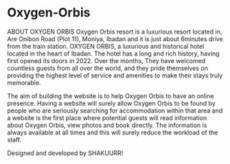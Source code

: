 # Oxygen-Orbis
ABOUT OXYGEN ORBIS Oxygen Orbis resort is a luxurious resort located in, Are Onibon Road (Plot 11), Moniya, Ibadan and it is just about 6minutes drive from the train station. OXYGEN ORBIS, a luxurious and historical hotel located in the heart of Ibadan. The hotel has a long and rich history, having first opened its doors in 2022. Over the months, They have welcomed countless guests from all over the world, and they pride themselves on providing the highest level of service and amenities to make their stays truly memorable.

The aim of building the website is to help Oxygen Orbis to have an online presence. Having a website will surely allow Oxygen Orbis to be found by people who are seriously searching for accommodation within that area and a website is the first place where potential guests will read information about Oxygen Orbis, view photos and book directly. The information is always available at all times and this will surely reduce the workload of the staff.

Designed and developed by SHAKUURR!
